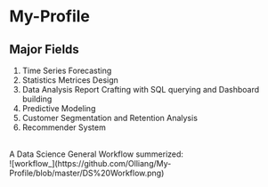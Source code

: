 # My-Profile


## Major Fields

1. Time Series Forecasting
2. Statistics Metrices Design
3. Data Analysis Report Crafting with SQL querying and Dashboard building
4. Predictive Modeling
5. Customer Segmentation and Retention Analysis
6. Recommender System

<br>
A Data Science General Workflow summerized:
<br>
![workflow_](https://github.com/Olliang/My-Profile/blob/master/DS%20Workflow.png)
